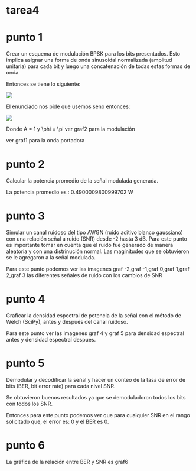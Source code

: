 # tarea4



# punto 1
Crear un esquema de modulación BPSK para los bits presentados. Esto implica asignar una forma de onda sinusoidal normalizada (amplitud unitaria) para cada bit y luego una concatenación de todas estas formas de onda.


Entonces se tiene lo siguiente:


<img src="https://render.githubusercontent.com/render/math?math=Acos[(2\pi ft)  +  \phi] ">

El enunciado nos pide que usemos seno entonces:


<img src="https://render.githubusercontent.com/render/math?math=Asen[2\pi ft  +  \phi] ">

Donde A = 1 y \phi = \pi
ver graf2 para la modulación


ver graf1 para la onda portadora

# punto 2
Calcular la potencia promedio de la señal modulada generada.


La potencia promedio es : 0.4900009800999702 W

# punto 3

Simular un canal ruidoso del tipo AWGN (ruido aditivo blanco gaussiano) con una relación señal a ruido (SNR) desde -2 hasta 3 dB.
Para este punto es importante tomar en cuenta que el ruido fue generado de manera aleatoria y con una distrinución normal. Las maginitudes que se obtuvieron se le agregaron a la señal modulada.



Para este punto podemos ver las imagenes graf -2,graf -1,graf 0,graf 1,graf 2,graf 3 las diferentes señales de ruido con los cambios de SNR

# punto 4
Graficar la densidad espectral de potencia de la señal con el método de Welch (SciPy), antes y después del canal ruidoso.


Para este punto ver las imagenes graf 4 y graf 5 para densidad espectral antes y densidad espectral despues.

# punto 5
Demodular y decodificar la señal y hacer un conteo de la tasa de error de bits (BER, bit error rate) para cada nivel SNR.


Se obtuvieron buenos resultados ya que se demoduladoron todos los bits con todos los SNR.  


Entonces para este punto podemos ver que para cualquier SNR en el rango solicitado que, el error es: 0 y el BER es 0. 

# punto 6
La gráfica de la relación entre BER y SNR es graf6
